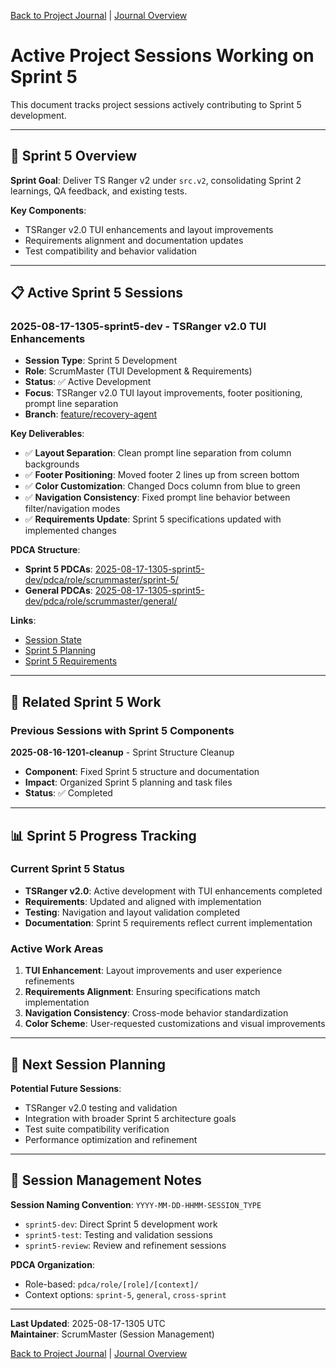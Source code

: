 [Back to Project Journal](../) | [Journal Overview](./project.journal.overview.md)

# Active Project Sessions Working on Sprint 5

This document tracks project sessions actively contributing to Sprint 5 development.

---

## 🎯 **Sprint 5 Overview**

**Sprint Goal**: Deliver TS Ranger v2 under `src.v2`, consolidating Sprint 2 learnings, QA feedback, and existing tests.

**Key Components**:
- TSRanger v2.0 TUI enhancements and layout improvements
- Requirements alignment and documentation updates
- Test compatibility and behavior validation

---

## 📋 **Active Sprint 5 Sessions**

### **2025-08-17-1305-sprint5-dev** - TSRanger v2.0 TUI Enhancements
- **Session Type**: Sprint 5 Development
- **Role**: ScrumMaster (TUI Development & Requirements)
- **Status**: ✅ Active Development
- **Focus**: TSRanger v2.0 TUI layout improvements, footer positioning, prompt line separation
- **Branch**: [feature/recovery-agent](https://github.com/Cerulean-Circle-GmbH/Web4Articles/tree/feature/recovery-agent)

**Key Deliverables**:
- ✅ **Layout Separation**: Clean prompt line separation from column backgrounds
- ✅ **Footer Positioning**: Moved footer 2 lines up from screen bottom
- ✅ **Color Customization**: Changed Docs column from blue to green
- ✅ **Navigation Consistency**: Fixed prompt line behavior between filter/navigation modes
- ✅ **Requirements Update**: Sprint 5 specifications updated with implemented changes

**PDCA Structure**:
- **Sprint 5 PDCAs**: [2025-08-17-1305-sprint5-dev/pdca/role/scrummaster/sprint-5/](./2025-08-17-1305-sprint5-dev/pdca/role/scrummaster/sprint-5/)
- **General PDCAs**: [2025-08-17-1305-sprint5-dev/pdca/role/scrummaster/general/](./2025-08-17-1305-sprint5-dev/pdca/role/scrummaster/general/)

**Links**:
- [Session State](./2025-08-17-1305-sprint5-dev/project.state.md)
- [Sprint 5 Planning](../sprints/sprint-5/planning.md)
- [Sprint 5 Requirements](../sprints/sprint-5/requiremnents.md)

---

## 🔗 **Related Sprint 5 Work**

### **Previous Sessions with Sprint 5 Components**

**2025-08-16-1201-cleanup** - Sprint Structure Cleanup
- **Component**: Fixed Sprint 5 structure and documentation
- **Impact**: Organized Sprint 5 planning and task files
- **Status**: ✅ Completed

---

## 📊 **Sprint 5 Progress Tracking**

### **Current Sprint 5 Status**
- **TSRanger v2.0**: Active development with TUI enhancements completed
- **Requirements**: Updated and aligned with implementation
- **Testing**: Navigation and layout validation completed
- **Documentation**: Sprint 5 requirements reflect current implementation

### **Active Work Areas**
1. **TUI Enhancement**: Layout improvements and user experience refinements
2. **Requirements Alignment**: Ensuring specifications match implementation
3. **Navigation Consistency**: Cross-mode behavior standardization
4. **Color Scheme**: User-requested customizations and visual improvements

---

## 🎯 **Next Session Planning**

**Potential Future Sessions**:
- TSRanger v2.0 testing and validation
- Integration with broader Sprint 5 architecture goals
- Test suite compatibility verification
- Performance optimization and refinement

---

## 📝 **Session Management Notes**

**Session Naming Convention**: `YYYY-MM-DD-HHMM-SESSION_TYPE`
- `sprint5-dev`: Direct Sprint 5 development work
- `sprint5-test`: Testing and validation sessions
- `sprint5-review`: Review and refinement sessions

**PDCA Organization**: 
- Role-based: `pdca/role/[role]/[context]/`
- Context options: `sprint-5`, `general`, `cross-sprint`

---

**Last Updated**: 2025-08-17-1305 UTC  
**Maintainer**: ScrumMaster (Session Management)

[Back to Project Journal](../) | [Journal Overview](./project.journal.overview.md)
